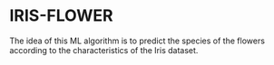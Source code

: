 # IRIS-FLOWER
The idea of this ML algorithm is to predict the species of the flowers according to the characteristics of the Iris dataset.
